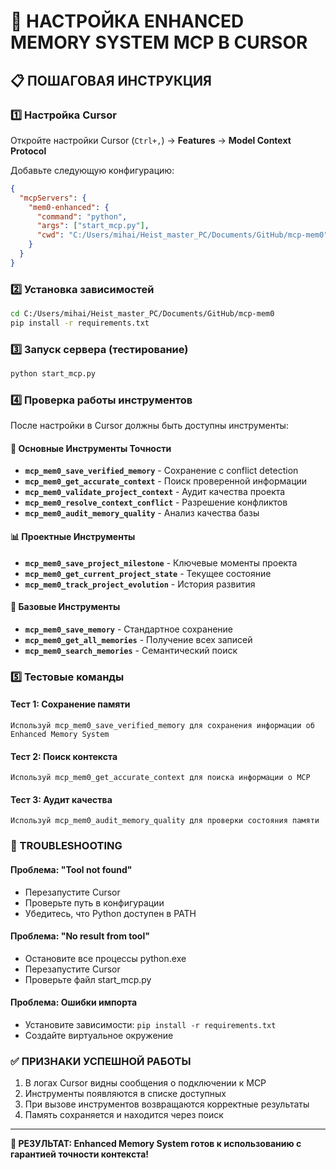 # 🚀 НАСТРОЙКА ENHANCED MEMORY SYSTEM MCP В CURSOR

## 📋 ПОШАГОВАЯ ИНСТРУКЦИЯ

### 1️⃣ Настройка Cursor

Откройте настройки Cursor (`Ctrl+,`) → **Features** → **Model Context Protocol**

Добавьте следующую конфигурацию:

```json
{
  "mcpServers": {
    "mem0-enhanced": {
      "command": "python",
      "args": ["start_mcp.py"],
      "cwd": "C:/Users/mihai/Heist_master_PC/Documents/GitHub/mcp-mem0"
    }
  }
}
```

### 2️⃣ Установка зависимостей

```bash
cd C:/Users/mihai/Heist_master_PC/Documents/GitHub/mcp-mem0
pip install -r requirements.txt
```

### 3️⃣ Запуск сервера (тестирование)

```bash
python start_mcp.py
```

### 4️⃣ Проверка работы инструментов

После настройки в Cursor должны быть доступны инструменты:

#### 🔧 Основные Инструменты Точности
- **`mcp_mem0_save_verified_memory`** - Сохранение с conflict detection
- **`mcp_mem0_get_accurate_context`** - Поиск проверенной информации
- **`mcp_mem0_validate_project_context`** - Аудит качества проекта
- **`mcp_mem0_resolve_context_conflict`** - Разрешение конфликтов
- **`mcp_mem0_audit_memory_quality`** - Анализ качества базы

#### 📊 Проектные Инструменты
- **`mcp_mem0_save_project_milestone`** - Ключевые моменты проекта
- **`mcp_mem0_get_current_project_state`** - Текущее состояние
- **`mcp_mem0_track_project_evolution`** - История развития

#### 📜 Базовые Инструменты
- **`mcp_mem0_save_memory`** - Стандартное сохранение
- **`mcp_mem0_get_all_memories`** - Получение всех записей
- **`mcp_mem0_search_memories`** - Семантический поиск

### 5️⃣ Тестовые команды

#### Тест 1: Сохранение памяти
```
Используй mcp_mem0_save_verified_memory для сохранения информации об Enhanced Memory System
```

#### Тест 2: Поиск контекста
```
Используй mcp_mem0_get_accurate_context для поиска информации о MCP
```

#### Тест 3: Аудит качества
```
Используй mcp_mem0_audit_memory_quality для проверки состояния памяти
```

### 🚨 TROUBLESHOOTING

#### Проблема: "Tool not found"
- Перезапустите Cursor
- Проверьте путь в конфигурации
- Убедитесь, что Python доступен в PATH

#### Проблема: "No result from tool"
- Остановите все процессы python.exe
- Перезапустите Cursor
- Проверьте файл start_mcp.py

#### Проблема: Ошибки импорта
- Установите зависимости: `pip install -r requirements.txt`
- Создайте виртуальное окружение

### ✅ ПРИЗНАКИ УСПЕШНОЙ РАБОТЫ

1. В логах Cursor видны сообщения о подключении к MCP
2. Инструменты появляются в списке доступных
3. При вызове инструментов возвращаются корректные результаты
4. Память сохраняется и находится через поиск

---

**🎯 РЕЗУЛЬТАТ: Enhanced Memory System готов к использованию с гарантией точности контекста!** 